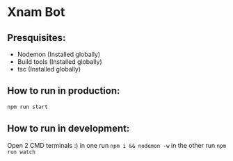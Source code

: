 # Xnam Bot

## Presquisites:

-   Nodemon (Installed globally)
-   Build tools (Installed globally)
-   tsc (Installed globally)

## How to run in production:

```sh
npm run start
```

## How to run in development:

Open 2 CMD terminals :)
in one run `npm i && nodemon -w` in the other run `npm run watch`
